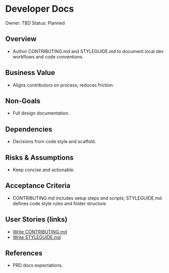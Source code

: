 # Developer Docs

Owner: TBD
Status: Planned

## Overview
- Author CONTRIBUTING.md and STYLEGUIDE.md to document local dev workflows and code conventions.

## Business Value
- Aligns contributors on process; reduces friction.

## Non-Goals
- Full design documentation.

## Dependencies
- Decisions from code style and scaffold.

## Risks & Assumptions
- Keep concise and actionable.

## Acceptance Criteria
- CONTRIBUTING.md includes setup steps and scripts; STYLEGUIDE.md defines code style rules and folder structure.

## User Stories (links)
- [Write CONTRIBUTING.md](./stories/contributing-md/story.md)
- [Write STYLEGUIDE.md](./stories/style-guide-md/story.md)

## References
- PRD docs expectations.
